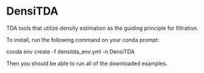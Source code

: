 # DensiTDA
TDA tools that utilize density estimation as the guiding principle for filtration. 

To install, run the following command on your conda prompt: 

conda env create -f densitda_env.yml -n DensiTDA

Then you should be able to run all of the downloaded examples. 
